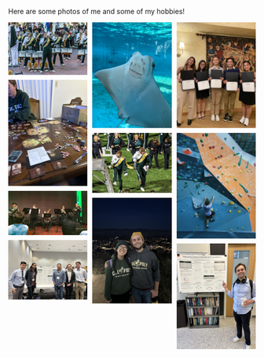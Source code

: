 

Here are some photos of me and some of my hobbies! 

<div class="masonry">
    <img src="static/assets/img/trumpet_solo_1.jpg" alt="Me playing a solo for at the Lunar New Year parade in San Francisco." title="I was a section leader for the Cal Poly Mustang Band. This is me playing a solo for our performance at the Lunar New Year parade in San Francisco."/>
    <img src="static/assets/img/gloomhaven.jpg" alt="One of the larger board games I like to play with my friends called Gloomhaven." title="One of the larger board games I like to play with my friends called Gloomhaven."/>
    <img src="static/assets/img/brass_quintet.JPG" alt="Me alongside the Cal Poly brass quintet performing Anthony DiLorenzo's *Fire Dance*." title="Me alongside the Cal Poly brass quintet performing Anthony DiLorenzo's *Fire Dance*."/>
    <img src="static/assets/img/jmm_poster.jpg" alt="My research group, research advisor and me and presenting our work at the 2024 JMM conference in San Francisco." title="My research group, research advisor and me and presenting our work at the 2024 JMM conference in San Francisco."/>
    <img src="static/assets/img/ray.jpg" alt="A cute Ray I saw at the Aquarium of the Pacific in Long Beach." title="This is just a cute Ray I saw at the Aquarium of the Pacific in Long Beach."/>
    <img src="static/assets/img/me_and_nick_mustang_band.JPG" alt="Me and a friend furiously dancing during one of our Mustang Band postgame performances." title="This is me and a friend furiously dancing during one of our Mustang Band postgame performances."/>
    <img src="static/assets/img/hike_with_kelley.jpg" alt="A photo of me and my Girlfriend atop Madonna Mountain." title="A photo of me and my Girlfriend atop Madonna Mountain."/>
    <img src="static/assets/img/awards.jpg" alt="A photo of me and my friends receiving our awards." title="This is me and my friends receiving our awards at the yearly math department banquet."/>
    <img src="static/assets/img/rock_climbing.jpg" alt="Me rock climbing." title="This is me rock climbing at the local rock climbing gym (I'm not very good, but it's still fun)."/>
    <img src="static/assets/img/cal_poly_poster.jpg" alt="Me presenting a poster at the Cal Poly poster symposium." title="This is me presenting my research group's poster on Paley graphs at the Cal Poly poster symposium."/>
</div>

<style>
  .masonry {
    column-gap: 10px; /* Space between columns */
  }

  .masonry img {
    width: 100%;
    margin-bottom: 10px; /* Space between rows */
    display: block; /* Ensures no inline gap */
  }

  /* Adjust the number of columns based on screen size */
  @media (min-width: 900px) {
    .masonry {
      column-count: 3; /* 3 columns for medium screens */
    }
  }

  @media (max-width: 900px) {
    .masonry {
      column-count: 2; /* 2 columns for smaller screens */
    }
  }

  @media (max-width: 480px) {
    .masonry {
      column-count: 1; /* 1 column for very small screens */
    }
  }
</style>

<script>
  // JavaScript to adjust image height based on their aspect ratio
  window.addEventListener('load', function() {
    const masonry = document.querySelector('.masonry');
    const images = masonry.querySelectorAll('img');
    images.forEach(img => {
      img.style.height = img.offsetWidth * (img.naturalHeight / img.naturalWidth) + 'px';
    });
  });
</script>

